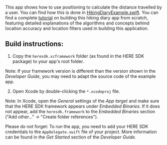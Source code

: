 This app shows how to use positioning to calculate the distance travelled by a user. You can find how this is done in [HikingDiaryExample.swift](HikingDiary/HikingDiaryExample.swift).
You can find a complete [tutorial](https://www.here.com/docs/bundle/sdk-for-ios-navigate-developer-guide/page/topics/hiking-app-tutorial.html) on building this hiking diary app from scratch, featuring detailed explanations of the algorithms and concepts behind location accuracy and location filters used in building this application.

Build instructions:
-------------------

1) Copy the `heresdk.xcframework` folder (as found in the HERE SDK package) to your app's root folder.

Note: If your framework version is different than the version shown in the _Developer Guide_, you may need to adapt the source code of the example app.

2) Open Xcode by double-clicking the `*.xcodeproj` file.

Note: In Xcode, open the _General_ settings of the _App target_ and make sure that the HERE SDK framework appears under _Embedded Binaries_. If it does not appear, add the `heresdk.framework` to the _Embedded Binaries_ section ("Add other..." -> "Create folder references").

Please do not forget: To run the app, you need to add your HERE SDK credentials to the `AppDelegate.swift` file of your project. More information can be found in the _Get Started_ section of the _Developer Guide_.

